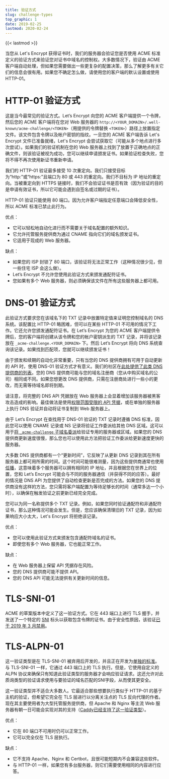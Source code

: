 ```yaml
---
title: 验证方式
slug: challenge-types
top_graphic: 1
date: 2019-02-25
lastmod: 2020-02-24
---
```


{{< lastmod >}}

当您从 Let's Encrypt 获得证书时，我们的服务器会验证您是否使用 ACME 标准定义的验证方式来验证您对证书中域名的控制权。大多数情况下，验证由 ACME 客户端自动处理，但如果您需要做出一些更复杂的配置决策，那么了解更多有关它们的信息会很有用。如果您不确定怎么做，请使用您的客户端的默认设置或使用 HTTP-01。

# HTTP-01 验证方式

这是当今最常见的验证方式。Let’s Encrypt 向您的 ACME 客户端提供一个令牌，然后您的 ACME 客户端将在您对 Web 服务器的 `http://<YOUR_DOMAIN>/.well-known/acme-challenge/<TOKEN>`（用提供的令牌替换 `<TOKEN>`）路径上放置指定文件。该文件包含令牌以及帐户密钥的指纹。一旦您的 ACME 客户端告诉 Let's Encrypt 文件已准备就绪，Let's Encrypt 会尝试获取它（可能从多个地点进行多次尝试）。如果我们的验证机制在您的 Web 服务器上找到了放置于正确地点的正确文件，则该验证被视为成功，您可以继续申请颁发证书。如果验证检查失败，您将不得不再次使用新证书重新申请。

我们的 HTTP-01 验证最多接受 10 次重定向。我们只接受目标为“http:”或“https:”且端口为 80 或 443 的重定向。我们不目标为 IP 地址的重定向。当被重定向到 HTTPS 链接时，我们不会验证证书是否有效（因为验证的目的是申请有效证书，所以它可能会遇到自签名或过期的证书）。

HTTP-01 验证只能使用 80 端口。因为允许客户端指定任意端口会降低安全性，所以 ACME 标准已禁止此行为。

优点：

   - 它可以轻松地自动化进行而不需要关于域名配置的额外知识。
   - 它允许托管服务提供商为通过 CNAME 指向它们的域名颁发证书。
   - 它适用于现成的 Web 服务器。

缺点：

   - 如果您的 ISP 封锁了 80 端口，该验证将无法正常工作（这种情况很少见，但一些住宅 ISP 会这么做）。
   - Let’s Encrypt 不允许您使用此验证方式来颁发通配符证书。
   - 您如果有多个 Web 服务器，则必须确保该文件在所有这些服务器上都可用。

# DNS-01 验证方式

此验证方式要求您在该域名下的 TXT 记录中放置特定值来证明您控制域名的 DNS 系统。该配置比 HTTP-01 略困难，但可以在某些 HTTP-01 不可用的情况下工作。它还允许您颁发通配符证书。在 Let’s Encrypt 为您的 ACME 客户端提供令牌后，您的客户端将创建从该令牌和您的帐户密钥派生的 TXT 记录，并将该记录放在 `_acme-challenge.<YOUR_DOMAIN>` 下。然后 Let’s Encrypt 将向 DNS 系统查询该记录。如果找到匹配项，您就可以继续颁发证书！

由于颁发和续期的自动化非常重要，只有当您的 DNS 提供商拥有可用于自动更新的 API 时，使用 DNS-01 验证方式才有意义。我们的社区在[此处提供了此类 DNS 提供商的列表][dns-api-providers]。您的 DNS 提供商可能与您的域名注册商（您从中购买域名的公司）相同或不同。如果您想更改 DNS 提供商，只需在注册商处进行一些小的更改，而无需等待域名即将到期。

请注意，将完整的 DNS API 凭据放在 Web 服务器上会显着增加该服务器被黑客攻击造成的影响。最佳做法是使用[权限范围受限的 API 凭据][securing-dns-credentials]，或在单独的服务器上执行 DNS 验证并自动将证书复制到 Web 服务器上。

由于 Let’s Encrypt 在查找用于 DNS-01 验证的 TXT 记录时遵循 DNS 标准，因此您可以使用 CNAME 记录或 NS 记录将验证工作委派给其他 DNS 区域。这可以用于[将 `_acme-challenge` 子域名委派][securing-dns-credentials]给验证专用的服务器或区域。如果您的 DNS 提供商更新速度很慢，那么您也可以使用此方法把验证工作委派给更新速度更快的服务器。

大多数 DNS 提供商都有一个“更新时间”，它反映了从更新 DNS 记录到其在所有服务器上都可用所需的时间。这个时间可能很难测量，因为这些提供商通常也使用[任播][anycast]，这意味着多个服务器可以拥有相同的 IP 地址，并且根据您在世界上的位置，您和 Let’s Encrypt 可能会与不同的服务器通信（并获得不同的应答）。最好的情况是 DNS API 为您提供了自动检查更新是否完成的方法。如果您的 DNS 提供商没有这样的方法，您只需将客户端配置为等待足够长的时间（通常多达一个小时），以确保在触发验证之前更新已经完全完成。

您可以为同一名称提供多个 TXT 记录。例如，如果您同时验证通配符和非通配符证书，那么这种情况可能会发生。但是，您应该确保清理旧的 TXT 记录，因为如果响应大小太大，Let's Encrypt 将拒绝该记录。

优点：

   - 您可以使用此验证方式来颁发包含通配符域名的证书。
   - 即使您有多个 Web 服务器，它也能正常工作。

缺点：

   - 在 Web 服务器上保留 API 凭据存在风险。
   - 您的 DNS 提供商可能不提供 API。
   - 您的 DNS API 可能无法提供有关更新时间的信息。

# TLS-SNI-01

ACME 的草案版本中定义了这一验证方式。它在 443 端口上进行 TLS 握手，并发送了一个特定的 [SNI] 标头以获取包含令牌的证书。由于安全性原因，该验证[已于 2019 年 3 月禁用][tls-sni-disablement]。

# TLS-ALPN-01

这一验证类型是在 TLS-SNI-01 被弃用后开发的，并且正在开发为[单独的标准][tls-alpn]。与 TLS-SNI-01 一样，它通过 443 端口上的 TLS 执行。但是，它使用自定义的 ALPN 协议来确保只有知道此验证类型的服务器才会响应验证请求。这还允许对此质询类型的验证请求使用与要验证的域名匹配的SNI字段，从而使其更安全。

这一验证类型并不适合大多数人。它最适合那些想要执行类似于 HTTP-01 的基于主机的验证，但希望它完全在 TLS 层进行以分离关注点的 TLS 反向代理的作者。现在其主要使用者为大型托管服务提供商，但 Apache 和 Nginx 等主流 Web 服务器有朝一日可能会实现对其的支持（[Caddy已经支持了这一验证类型][caddy-tls-alpn]）。

优点：

   - 它在 80 端口不可用时仍可以正常工作。
   - 它可以完全仅在 TLS 层执行。

缺点：

   - 它不支持 Apache、Nginx 和 Certbot，且很可能短期内不会兼容这些软件。
   - 与 HTTP-01 一样，如果您有多台服务器，则它们需要使用相同的内容进行应答。

[dns-api-providers]: https://community.letsencrypt.org/t/dns-providers-who-easily-integrate-with-lets-encrypt-dns-validation/86438
[securing-dns-credentials]: https://www.eff.org/deeplinks/2018/02/technical-deep-dive-securing-automation-acme-dns-challenge-validation
[anycast]: https://en.wikipedia.org/wiki/Anycast
[SNI]: https://en.wikipedia.org/wiki/Server_Name_Indication
[tls-sni-disablement]: https://community.letsencrypt.org/t/march-13-2019-end-of-life-for-all-tls-sni-01-validation-support/74209
[tls-alpn]: https://tools.ietf.org/html/draft-ietf-acme-tls-alpn-01
[caddy-tls-alpn]: https://caddy.community/t/caddy-supports-the-acme-tls-alpn-challenge/4860
